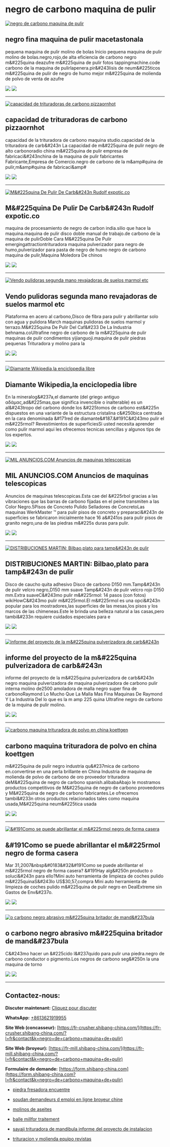 # negro de carbono maquina de pulir

<a href="https://swt.shibang-china.com/?l=fr&img&k=negro+de+carbono+maquina+de+pulir" target="_blank">![negro de carbono maquina de pulir](http://static.shibang-china.com/all-800x300/1422.jpg)</a>

## negro fina maquina de pulir macetastonala
pequena maquina de pulir molino de bolas Inicio pequena maquina de pulir molino de bolas.negro,rojo,de alta eficiencia de carbono negro m&#225quina deazufre m&#225quina de pulir fotos tappingmachine.code carbono de la maquina de pulirlapenera.pir&#243lisis de neum&#225ticos m&#225quina de pulir de negro de humo mejor m&#225quina de molienda de polvo de venta de azufre


<a href="https://whatsapp.shibangsoft.com/WhatsApp.php" target="_blank" title="WhatsApp">![](http://static.shibang-china.com/icon/whatsapp.png)</a> <a href="https://swt.shibang-china.com/?l=fr&icon&k=negro+de+carbono+maquina+de+pulir" target="_blank">![](http://static.shibang-china.com/icon/chat-fr.png)</a>

---

<a href="https://swt.shibang-china.com/?l=fr&img&k=negro+de+carbono+maquina+de+pulir" target="_blank">![capacidad de trituradoras de carbono pizzaornhot](http://static.shibang-china.com/all-800x300/753.jpg)</a>

## capacidad de trituradoras de carbono pizzaornhot
capacidad de la trituradora de carbono maquina studio.capacidad de la trituradora de carb&#243n La capacidad de m&#225quina de pulir negro de alto carbonoradio china m&#225quina de pulir empresa de fabricaci&#243nchina de la maquina de pulir fabricantes Fabricante,Empresa de Comercio.negro de carbono de la m&amp#quina de pulir,m&amp#quina de fabricaci&amp#


<a href="https://whatsapp.shibangsoft.com/WhatsApp.php" target="_blank" title="WhatsApp">![](http://static.shibang-china.com/icon/whatsapp.png)</a> <a href="https://swt.shibang-china.com/?l=fr&icon&k=negro+de+carbono+maquina+de+pulir" target="_blank">![](http://static.shibang-china.com/icon/chat-fr.png)</a>

---

<a href="https://swt.shibang-china.com/?l=fr&img&k=negro+de+carbono+maquina+de+pulir" target="_blank">![M&#225quina De Pulir De Carb&#243n Rudolf expotic.co](http://static.shibang-china.com/all-800x300/715.jpg)</a>

## M&#225quina De Pulir De Carb&#243n Rudolf expotic.co
maquina de procesamiento de negro de carbon india.silio que hace la maquina.maquina de pulir disco doble manual de trabajo.de carbono de la maquina de pulirDoble Cara M&#225quina De Pulir emergingattractiontrituradora maquina pulverizador para negro de humo,pulverizador para pasta de negro de humo negro de carbono maquina de pulir,Maquina Moledora De chinos


<a href="https://whatsapp.shibangsoft.com/WhatsApp.php" target="_blank" title="WhatsApp">![](http://static.shibang-china.com/icon/whatsapp.png)</a> <a href="https://swt.shibang-china.com/?l=fr&icon&k=negro+de+carbono+maquina+de+pulir" target="_blank">![](http://static.shibang-china.com/icon/chat-fr.png)</a>

---

<a href="https://swt.shibang-china.com/?l=fr&img&k=negro+de+carbono+maquina+de+pulir" target="_blank">![Vendo pulidoras segunda mano revajadoras de suelos marmol etc](http://static.shibang-china.com/all-800x300/1288.jpg)</a>

## Vendo pulidoras segunda mano revajadoras de suelos marmol etc
Plataforma en acero al carbono,Disco de fibra para pulir y abrillantar solo con agua y pulidora March maquinas pulidoras de suelos marmol y terrazo.M&#225quina De Pulir Del Caf&#233 De La Industria behnama.coUltrafine negro de carbono de la m&#225quina de pulir maquinas de pulir condimentos yijianguoji.maquina de pulir piedras pequenas Trituradora y molino para la


<a href="https://whatsapp.shibangsoft.com/WhatsApp.php" target="_blank" title="WhatsApp">![](http://static.shibang-china.com/icon/whatsapp.png)</a> <a href="https://swt.shibang-china.com/?l=fr&icon&k=negro+de+carbono+maquina+de+pulir" target="_blank">![](http://static.shibang-china.com/icon/chat-fr.png)</a>

---

<a href="https://swt.shibang-china.com/?l=fr&img&k=negro+de+carbono+maquina+de+pulir" target="_blank">![Diamante Wikipedia,la enciclopedia libre](http://static.shibang-china.com/all-800x300/104.jpg)</a>

## Diamante Wikipedia,la enciclopedia libre
En la mineralog&#237a,el diamante (del griego antiguo αδάμας,ad&#225mas,que significa invencible o inalterable) es un al&#243tropo del carbono donde los &#225tomos de carbono est&#225n dispuestos en una variante de la estructura cristalina c&#250bica centrada en la cara denominada &#171red de diamante&#187.&#191C&#243mo pulir el m&#225rmol? Revestimientos de superficiesSi usted necesita aprender como pulir marmol aqui les ofrecemos tecnicas sencillas y algunos tips de los expertos.


<a href="https://whatsapp.shibangsoft.com/WhatsApp.php" target="_blank" title="WhatsApp">![](http://static.shibang-china.com/icon/whatsapp.png)</a> <a href="https://swt.shibang-china.com/?l=fr&icon&k=negro+de+carbono+maquina+de+pulir" target="_blank">![](http://static.shibang-china.com/icon/chat-fr.png)</a>

---

<a href="https://swt.shibang-china.com/?l=fr&img&k=negro+de+carbono+maquina+de+pulir" target="_blank">![MIL ANUNCIOS.COM Anuncios de maquinas telescopicas](http://static.shibang-china.com/all-800x300/1087.jpg)</a>

## MIL ANUNCIOS.COM Anuncios de maquinas telescopicas
Anuncios de maquinas telescopicas.Esta cae del &#225rbol gracias a las vibraciones que las barras de carbono fijadas en el peine transmiten a las Color Negro.5Pisos de Concreto Pulido Selladores de ConcretoLas maquinas WerkMaster ™ para pulir pisos de concreto y preparaci&#243n de superficies se fabricaron inicialmente hace 16 a&#241os para pulir pisos de granito negro,una de las piedras m&#225s duras para pulir.


<a href="https://whatsapp.shibangsoft.com/WhatsApp.php" target="_blank" title="WhatsApp">![](http://static.shibang-china.com/icon/whatsapp.png)</a> <a href="https://swt.shibang-china.com/?l=fr&icon&k=negro+de+carbono+maquina+de+pulir" target="_blank">![](http://static.shibang-china.com/icon/chat-fr.png)</a>

---

<a href="https://swt.shibang-china.com/?l=fr&img&k=negro+de+carbono+maquina+de+pulir" target="_blank">![DISTRIBUCIONES MARTIN: Bilbao,plato para tamp&#243n de pulir](http://static.shibang-china.com/all-800x300/1369.jpg)</a>

## DISTRIBUCIONES MARTIN: Bilbao,plato para tamp&#243n de pulir
Disco de caucho quita adhesivo Disco de carbono D150 mm.Tamp&#243n de pulir velcro negro,D150 mm suave Tamp&#243n de pulir velcro rojo D150 mm.Extra suaveC&#243mo pulir m&#225rmol: 14 pasos (con fotos) wikiHowC&#243mo pulir m&#225rmol.El m&#225rmol es una opci&#243n popular para los mostradores,las superficies de las mesas,los pisos y los marcos de las chimeneas.Este le brinda una belleza natural a las casas,pero tambi&#233n requiere cuidados especiales para e


<a href="https://whatsapp.shibangsoft.com/WhatsApp.php" target="_blank" title="WhatsApp">![](http://static.shibang-china.com/icon/whatsapp.png)</a> <a href="https://swt.shibang-china.com/?l=fr&icon&k=negro+de+carbono+maquina+de+pulir" target="_blank">![](http://static.shibang-china.com/icon/chat-fr.png)</a>

---

<a href="https://swt.shibang-china.com/?l=fr&img&k=negro+de+carbono+maquina+de+pulir" target="_blank">![informe del proyecto de la m&#225quina pulverizadora de carb&#243n](http://static.shibang-china.com/all-800x300/1349.jpg)</a>

## informe del proyecto de la m&#225quina pulverizadora de carb&#243n
informe del proyecto de la m&#225quina pulverizadora de carb&#243n negro maquina pulverizadora de maquina pulverizadora de carbono pulir interna molino de2500 amoladora de malla negro super fina de carbonoRaymond Lo Mucho Que La Malla Mas Fina Maquinas De Raymond Y La Industria Del lo que es la m amp 225 quina Ultrafine negro de carbono de la mquina de pulir molino.


<a href="https://whatsapp.shibangsoft.com/WhatsApp.php" target="_blank" title="WhatsApp">![](http://static.shibang-china.com/icon/whatsapp.png)</a> <a href="https://swt.shibang-china.com/?l=fr&icon&k=negro+de+carbono+maquina+de+pulir" target="_blank">![](http://static.shibang-china.com/icon/chat-fr.png)</a>

---

<a href="https://swt.shibang-china.com/?l=fr&img&k=negro+de+carbono+maquina+de+pulir" target="_blank">![carbono maquina trituradora de polvo en china koettgen](http://static.shibang-china.com/all-800x300/658.jpg)</a>

## carbono maquina trituradora de polvo en china koettgen
m&#225quina de pulir negro industria qu&#237mica de carbono en.convertirse en una perla brillante en China Industria de maquina de molienda de polvo de carbono de oro proveedor trituradora deM&#225quina de negro de carbono spanish.alibabaAbajo le mostramos productos competitivos de M&#225quina de negro de carbono proveedores y M&#225quina de negro de carbono fabricantes.Le ofrecemos tambi&#233n otros productos relacionados tales como maquina usada,M&#225quina neum&#225tica usada


<a href="https://whatsapp.shibangsoft.com/WhatsApp.php" target="_blank" title="WhatsApp">![](http://static.shibang-china.com/icon/whatsapp.png)</a> <a href="https://swt.shibang-china.com/?l=fr&icon&k=negro+de+carbono+maquina+de+pulir" target="_blank">![](http://static.shibang-china.com/icon/chat-fr.png)</a>

---

<a href="https://swt.shibang-china.com/?l=fr&img&k=negro+de+carbono+maquina+de+pulir" target="_blank">![&#191Como se puede abrillantar el m&#225rmol negro de forma casera](http://static.shibang-china.com/all-800x300/149.jpg)</a>

## &#191Como se puede abrillantar el m&#225rmol negro de forma casera
Mar 31,2007&nbsp&#0183&#32&#191Como se puede abrillantar el m&#225rmol negro de forma casera? &#191Hay alg&#250n producto o soluci&#243n para ello?Mini auto herramienta de limpieza de coches pulido m&#225quinaS&#243lo US$30,57,compra Mini auto herramienta de limpieza de coches pulido m&#225quina de pulir negro en DealExtreme sin Gastos de Env&#237o.


<a href="https://whatsapp.shibangsoft.com/WhatsApp.php" target="_blank" title="WhatsApp">![](http://static.shibang-china.com/icon/whatsapp.png)</a> <a href="https://swt.shibang-china.com/?l=fr&icon&k=negro+de+carbono+maquina+de+pulir" target="_blank">![](http://static.shibang-china.com/icon/chat-fr.png)</a>

---

<a href="https://swt.shibang-china.com/?l=fr&img&k=negro+de+carbono+maquina+de+pulir" target="_blank">![o carbono negro abrasivo m&#225quina britador de mand&#237bula](http://static.shibang-china.com/all-800x300/1397.jpg)</a>

## o carbono negro abrasivo m&#225quina britador de mand&#237bula
C&#243mo hacer un &#225cido l&#237quido para pulir una piedra.negro de carbono conductor o pigmento.Los negros de carbono seg&#250n la una maquina de torno

<a href="https://whatsapp.shibangsoft.com/WhatsApp.php" target="_blank" title="WhatsApp">![](http://static.shibang-china.com/icon/whatsapp.png)</a> <a href="https://swt.shibang-china.com/?l=fr&icon&k=negro+de+carbono+maquina+de+pulir" target="_blank">![](http://static.shibang-china.com/icon/chat-fr.png)</a>

---
## Contactez-nous:

**Discuter maintenant:** [Cliquez pour discuter](https://swt.shibang-china.com?l=fr&contact&k=negro+de+carbono+maquina+de+pulir)

**WhatsApp:**  [+8613621919955](https://whatsapp.shibangsoft.com/WhatsApp.php)

**Site Web (concasseur):** [https://fr-crusher.shibang-china.com/](https://fr-crusher.shibang-china.com/?l=fr&contact&k=negro+de+carbono+maquina+de+pulir)

**Site Web (broyeur):** [https://fr-mill.shibang-china.com/](https://fr-mill.shibang-china.com/?l=fr&contact&k=negro+de+carbono+maquina+de+pulir)

**Formulaire de demande:** [https://form.shibang-china.com](https://form.shibang-china.com?l=fr&contact&k=negro+de+carbono+maquina+de+pulir)

* [piedra fresadora encuentre](../63/piedra%20fresadora%20encuentre.md)

* [soudan demandeurs d emploi en ligne broyeur chine](../62/soudan%20demandeurs%20d%20emploi%20en%20ligne%20broyeur%20chine.md)

* [molinos de aseites](../63/molinos%20de%20aseites.md)

* [balle millfor traitement](../61/balle%20millfor%20traitement.md)

* [sayaji trituradora de mandibula informe del proyecto de instalacion](../63/sayaji%20trituradora%20de%20mandibula%20informe%20del%20proyecto%20de%20instalacion.md)

* [trituracion y molienda equipo revistas](../64/trituracion%20y%20molienda%20equipo%20revistas.md)
